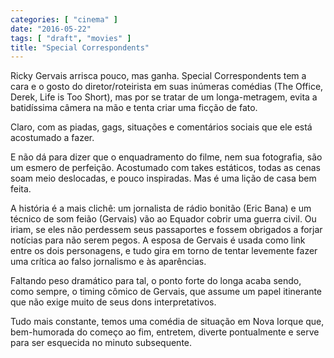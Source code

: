 ```yaml
---
categories: [ "cinema" ]
date: "2016-05-22"
tags: [ "draft", "movies" ]
title: "Special Correspondents"
---
```

Ricky Gervais arrisca pouco, mas ganha. Special Correspondents tem a cara
e o gosto do diretor/roteirista em suas inúmeras comédias (The Office,
Derek, Life is Too Short), mas por se tratar de um longa-metragem,
evita a batidíssima câmera na mão e tenta criar uma ficção de fato.

Claro, com as piadas, gags, situações e comentários sociais que ele
está acostumado a fazer.

E não dá para dizer que o enquadramento do filme, nem sua fotografia,
são um esmero de perfeição. Acostumado com takes estáticos, todas
as cenas soam meio deslocadas, e pouco inspiradas. Mas é uma lição
de casa bem feita.

A história é a mais clichê: um jornalista de rádio bonitão (Eric
Bana) e um técnico de som feião (Gervais) vão ao Equador cobrir uma
guerra civil. Ou iriam, se eles não perdessem seus passaportes e fossem
obrigados a forjar notícias para não serem pegos. A esposa de Gervais é
usada como link entre os dois personagens, e tudo gira em torno de tentar
levemente fazer uma crítica ao falso jornalismo e às aparências.

Faltando peso dramático para tal, o ponto forte do longa acaba sendo,
como sempre, o timing cômico de Gervais, que assume um papel itinerante
que não exige muito de seus dons interpretativos.

Tudo mais constante, temos uma comédia de situação em Nova Iorque que,
bem-humorada do começo ao fim, entretem, diverte pontualmente e serve
para ser esquecida no minuto subsequente.
